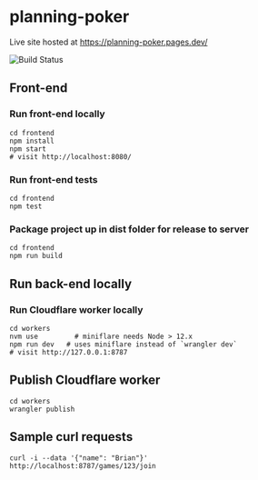 # planning-poker

Live site hosted at <https://planning-poker.pages.dev/>

![Build Status](https://github.com/briangershon/planning-poker/workflows/Continuous%20Integration/badge.svg)

## Front-end

### Run front-end locally

    cd frontend
    npm install
    npm start
    # visit http://localhost:8080/

### Run front-end tests

    cd frontend
    npm test

### Package project up in dist folder for release to server

    cd frontend
    npm run build

## Run back-end locally

### Run Cloudflare worker locally

    cd workers
    nvm use         # miniflare needs Node > 12.x
    npm run dev   # uses miniflare instead of `wrangler dev`
    # visit http://127.0.0.1:8787

## Publish Cloudflare worker

    cd workers
    wrangler publish

## Sample curl requests

    curl -i --data '{"name": "Brian"}' http://localhost:8787/games/123/join